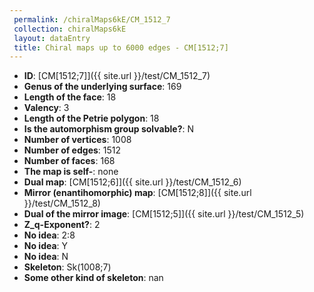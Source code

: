```yaml
--- 
 permalink: /chiralMaps6kE/CM_1512_7 
 collection: chiralMaps6kE
 layout: dataEntry
 title: Chiral maps up to 6000 edges - CM[1512;7]
---
```


- **ID**: [CM[1512;7]]({{ site.url }}/test/CM_1512_7)
- **Genus of the underlying surface**: 169
- **Length of the face**: 18
- **Valency**: 3
- **Length of the Petrie polygon**: 18
- **Is the automorphism group solvable?**: N
- **Number of vertices**: 1008
- **Number of edges**: 1512
- **Number of faces**: 168
- **The map is self-**: none
- **Dual map**: [CM[1512;6]]({{ site.url }}/test/CM_1512_6)
- **Mirror (enantihomorphic) map**: [CM[1512;8]]({{ site.url }}/test/CM_1512_8)
- **Dual of the mirror image**: [CM[1512;5]]({{ site.url }}/test/CM_1512_5)
- **Z_q-Exponent?**: 2
- **No idea**:  2:8
- **No idea**: Y
- **No idea**: N
- **Skeleton**: Sk(1008;7)
- **Some other kind of skeleton**: nan
